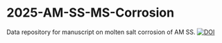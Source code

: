 # 2025-AM-SS-MS-Corrosion
Data repository for manuscript on molten salt corrosion of AM SS. 
[![DOI](https://zenodo.org/badge/DOI/10.5281/zenodo.15498941)](https://doi.org/10.5281/zenodo.15498941)
